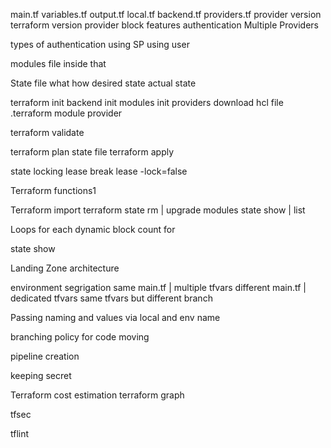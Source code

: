 main.tf
variables.tf
output.tf
local.tf
backend.tf
providers.tf
	provider version
	terraform version
	provider block
		features
		authentication
	Multiple Providers 

types of authentication
	using SP
	using user

modules
	file inside that

State file
	what 
	how
	desired state
	actual state

terraform init
	backend init
	modules init
	providers download
	hcl file
	.terraform
		module
		provider

terraform validate

terraform plan
	state file
terraform apply	

state locking
lease
break lease 
-lock=false

Terraform functions1

Terraform import
terraform state rm <state playground> | upgrade modules
state show | list

Loops
	for each
		dynamic block
	count
	for

state show

Landing Zone architecture

environment segrigation
	same main.tf | multiple tfvars
	different main.tf | dedicated tfvars
	same tfvars but different branch

Passing naming and values via local and env name

branching policy for code moving

pipeline creation

keeping secret

Terraform cost estimation
terraform graph

tfsec

tflint

